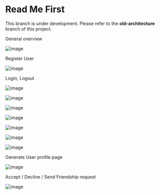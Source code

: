 # Read Me First
This branch is under development. Please refer to the **old-architecture** branch of this project.

General overview

![image](https://github.com/user-attachments/assets/9ff2a929-7208-40d1-b822-6597bbe17347)


Register User

![image](https://github.com/user-attachments/assets/09d9eeae-cfba-44e0-929a-a4b7b8b9f2e8)

Login, Logout




![image](https://github.com/user-attachments/assets/56222024-5148-432f-b8b8-280a1cbaa71b)


![image](https://github.com/user-attachments/assets/f8dfccf8-2864-4c33-b7c5-4873d77afbe8)


![image](https://github.com/user-attachments/assets/643291fd-77a4-4bde-bb3c-c0bf09eba2f7)


![image](https://github.com/user-attachments/assets/504f4178-43af-495a-896c-6fe58fa2575c)


![image](https://github.com/user-attachments/assets/8729d5fd-95b2-4919-a63b-081015ca7b6d)


![image](https://github.com/user-attachments/assets/99f4ae01-075e-476e-8f2e-550e73d06f1d)


![image](https://github.com/user-attachments/assets/7397e4fc-605f-4e31-b93d-ff4273f708d8)


Generate User profile page

![image](https://github.com/user-attachments/assets/74c8edd2-df86-4548-be8f-2d550e1daa5f)


Accept / Decline / Send Friendship request

![image](https://github.com/user-attachments/assets/d9d5e195-16da-415b-9d0c-9c938e59df08)



